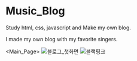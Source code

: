 # Music_Blog
Study html, css, javascript and Make my own blog.

I made my own blog with my favorite singers.

<Main_Page>
![블로그_첫화면](https://user-images.githubusercontent.com/67899069/89726424-587ec600-da55-11ea-8e43-7ea35255b220.png)
![블랙핑크](https://user-images.githubusercontent.com/67899069/89726425-59aff300-da55-11ea-9d9b-f66536018f30.png)

<Blackpink>
